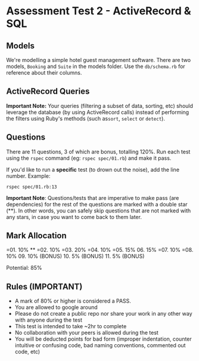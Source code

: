 Assessment Test 2 - ActiveRecord & SQL
==============

## Models

We're modelling a simple hotel guest management software. There are two models, `Booking` and `Suite` in the models folder. Use the `db/schema.rb` for reference about their columns.

## ActiveRecord Queries

**Important Note:**
Your queries (filtering a subset of data, sorting, etc) should leverage the database (by using ActiveRecord calls) instead of performing the filters using Ruby's methods (such as`sort`, `select` or `detect`).

## Questions

There are 11 questions, 3 of which are bonus, totalling 120%.
Run each test using the `rspec` command (eg: `rspec spec/01.rb`) and make it pass.

If you'd like to run a **specific** test (to drown out the noise), add the line number. Example:

    rspec spec/01.rb:13

**Important Note**: Questions/tests that are imperative to make pass (are dependencies) for the rest of the questions are marked with a double star (**). In other words, you can safely skip questions that are not marked with any stars, in case you want to come back to them later.

## Mark Allocation

=01. 10% **
=02. 10%
=03. 20%
=04. 10%
=05. 15%
06. 15%
=07. 10%
=08. 10%
09. 10% (BONUS)
10. 5% (BONUS)
11. 5% (BONUS)

Potential: 85%

## Rules (IMPORTANT)

* A mark of 80% or higher is considered a PASS.
* You are allowed to google around
* Please do not create a public repo nor share your work in any other way with anyone during the test
* This test is intended to take ~2hr to complete
* No collaboration with your peers is allowed during the test
* You will be deducted points for bad form (improper indentation, counter intuitive or confusing code, bad naming conventions, commented out code, etc)
